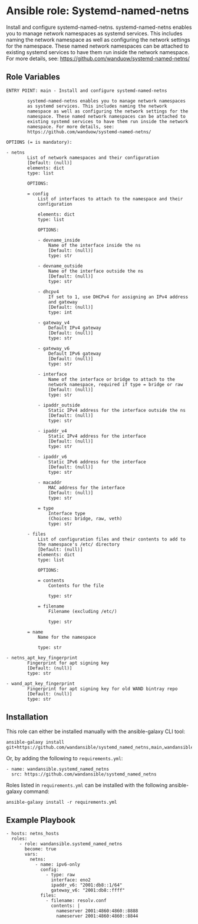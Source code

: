 Ansible role: Systemd-named-netns
=================================

Install and configure systemd-named-netns.
systemd-named-netns enables you to manage network namespaces
as systemd services. This includes naming the network
namespace as well as configuring the network settings for the
namespace. These named network namespaces can be attached to
existing systemd services to have them run inside the network
namespace. For more details, see:
https://github.com/wanduow/systemd-named-netns/

Role Variables
--------------

```
ENTRY POINT: main - Install and configure systemd-named-netns

        systemd-named-netns enables you to manage network namespaces
        as systemd services. This includes naming the network
        namespace as well as configuring the network settings for the
        namespace. These named network namespaces can be attached to
        existing systemd services to have them run inside the network
        namespace. For more details, see:
        https://github.com/wanduow/systemd-named-netns/

OPTIONS (= is mandatory):

- netns
        List of network namespaces and their configuration
        [Default: (null)]
        elements: dict
        type: list

        OPTIONS:

        = config
            List of interfaces to attach to the namespace and their
            configuration

            elements: dict
            type: list

            OPTIONS:

            - devname_inside
                Name of the interface inside the ns
                [Default: (null)]
                type: str

            - devname_outside
                Name of the interface outside the ns
                [Default: (null)]
                type: str

            - dhcpv4
                If set to 1, use DHCPv4 for assigning an IPv4 address
                and gateway
                [Default: (null)]
                type: int

            - gateway_v4
                Default IPv4 gateway
                [Default: (null)]
                type: str

            - gateway_v6
                Default IPv6 gateway
                [Default: (null)]
                type: str

            - interface
                Name of the interface or bridge to attach to the
                network namespace, required if type = bridge or raw
                [Default: (null)]
                type: str

            - ipaddr_outside
                Static IPv4 address for the interface outside the ns
                [Default: (null)]
                type: str

            - ipaddr_v4
                Static IPv4 address for the interface
                [Default: (null)]
                type: str

            - ipaddr_v6
                Static IPv6 address for the interface
                [Default: (null)]
                type: str

            - macaddr
                MAC address for the interface
                [Default: (null)]
                type: str

            = type
                Interface type
                (Choices: bridge, raw, veth)
                type: str

        - files
            List of configuration files and their contents to add to
            the namespace's /etc/ directory
            [Default: (null)]
            elements: dict
            type: list

            OPTIONS:

            = contents
                Contents for the file

                type: str

            = filename
                Filename (excluding /etc/)

                type: str

        = name
            Name for the namespace

            type: str

- netns_apt_key_fingerprint
        Fingerprint for apt signing key
        [Default: (null)]
        type: str

- wand_apt_key_fingerprint
        Fingerprint for apt signing key for old WAND bintray repo
        [Default: (null)]
        type: str
```

Installation
------------

This role can either be installed manually with the ansible-galaxy CLI tool:

    ansible-galaxy install git+https://github.com/wandansible/systemd_named_netns,main,wandansible.systemd_named_netns
     
Or, by adding the following to `requirements.yml`:

    - name: wandansible.systemd_named_netns
      src: https://github.com/wandansible/systemd_named_netns

Roles listed in `requirements.yml` can be installed with the following ansible-galaxy command:

    ansible-galaxy install -r requirements.yml

Example Playbook
----------------

    - hosts: netns_hosts
      roles:
         - role: wandansible.systemd_named_netns
           become: true
           vars:
             netns:
               - name: ipv6-only
                 config:
                   - type: raw
                     interface: eno2
                     ipaddr_v6: "2001:db8::1/64"
                     gateway_v6: "2001:db8::ffff"
                 files:
                   - filename: resolv.conf
                     contents: |
                       nameserver 2001:4860:4860::8888
                       nameserver 2001:4860:4860::8844
